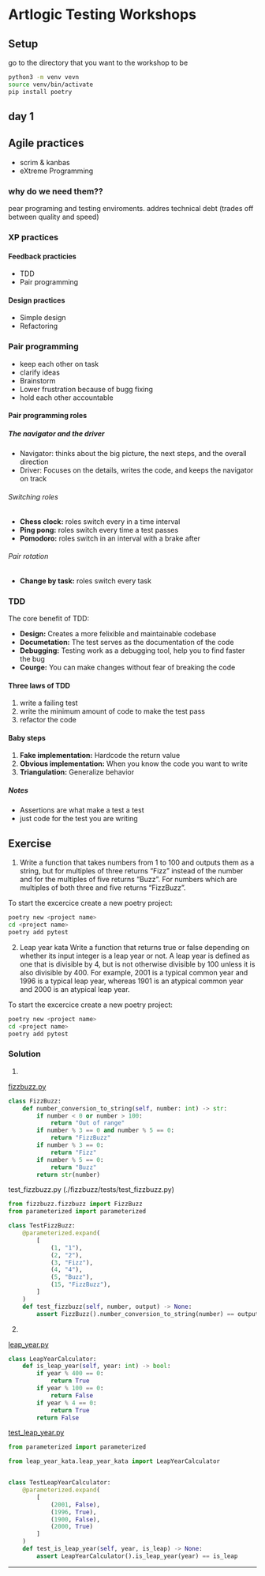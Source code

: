 # Artlogic Testing Workshops
## Setup
go to the directory that you want to the workshop to be
```bash
python3 -m venv vevn
source venv/bin/activate
pip install poetry
```

day 1
---
## Agile practices
- scrim & kanbas
- eXtreme Programming
### why do we need them??
pear programing and testing enviroments. addres technical debt (trades off between quality and speed)
### XP practices
#### Feedback practicies
- TDD
- Pair programming
#### Design practices
- Simple design
- Refactoring
### Pair programming
- keep each other on task
- clarify ideas
- Brainstorm
- Lower frustration because of bugg fixing
- hold each other accountable
#### Pair programming roles
##### The navigator and the driver
- Navigator: thinks about the big picture, the next steps, and the overall direction
- Driver: Focuses on the details, writes the code, and keeps the navigator on track
###### Switching roles
- **Chess clock:** roles switch every in a time interval
- **Ping pong:** roles switch every time a test passes
- **Pomodoro:** roles switch in an interval with a brake after
###### Pair rotation
- **Change by task:** roles switch every task
### TDD
The core benefit of TDD:
- **Design:**
Creates a more felixible and maintainable codebase
- **Documetation:**
The test serves as the documentation of the code
- **Debugging:**
Testing work as a debugging tool, help you to find faster the bug
- **Courge:**
You can make changes without fear of breaking the code
#### Three laws of TDD
1. write a failing test
2. write the minimum amount of code to make the test pass
3. refactor the code
#### Baby steps
1. **Fake implementation:**
Hardcode the return value
2. **Obvious implementation:**
When you know the code you want to write
3. **Triangulation:**
Generalize behavior

##### Notes
* Assertions are what make a test a test
* just code for the test you are writing

## Exercise
1. Write a function that takes numbers from 1 to 100 and outputs them as a string, but for multiples of three returns “Fizz” instead of the number and for the multiples of five returns “Buzz”. For numbers which are multiples of both three and five returns “FizzBuzz”.

To start the excercice create a new poetry project:
```bash
poetry new <project name>
cd <project name>
poetry add pytest
```

2. Leap year kata
Write a function that returns true or false depending on whether its input integer is a leap year or not.
A leap year is defined as one that is divisible by 4, but is not otherwise divisible by 100 unless it is also divisible by 400.
For example, 2001 is a typical common year and 1996 is a typical leap year, whereas 1901 is an atypical common year and 2000 is an atypical leap year.

To start the excercice create a new poetry project:
```bash
poetry new <project name>
cd <project name>
poetry add pytest
```

### Solution
1. 
[fizzbuzz.py](./fizzbuzz/fizzbuzz/fizzbuzz.py)
```python
class FizzBuzz:
    def number_conversion_to_string(self, number: int) -> str:
        if number < 0 or number > 100:
            return "Out of range"
        if number % 3 == 0 and number % 5 == 0:
            return "FizzBuzz"
        if number % 3 == 0:
            return "Fizz"
        if number % 5 == 0:
            return "Buzz"
        return str(number)
```
test_fizzbuzz.py (./fizzbuzz/tests/test_fizzbuzz.py)
```python
from fizzbuzz.fizzbuzz import FizzBuzz
from parameterized import parameterized

class TestFizzBuzz:
    @parameterized.expand(
        [
            (1, "1"),
            (2, "2"),
            (3, "Fizz"),
            (4, "4"),
            (5, "Buzz"),
            (15, "FizzBuzz"),
        ]
    )
    def test_fizzbuzz(self, number, output) -> None:
        assert FizzBuzz().number_conversion_to_string(number) == output
```
2.
[leap_year.py](./leap_year/leap_year/leap_year.py)
```python
class LeapYearCalculator:
    def is_leap_year(self, year: int) -> bool:
        if year % 400 == 0:
            return True
        if year % 100 == 0:
            return False
        if year % 4 == 0:
            return True
        return False
```
[test_leap_year.py](./leap_year/tests/test_leap_year.py)
```python
from parameterized import parameterized

from leap_year_kata.leap_year_kata import LeapYearCalculator


class TestLeapYearCalculator:
    @parameterized.expand(
        [
            (2001, False), 
            (1996, True), 
            (1900, False), 
            (2000, True)
        ]
    )
    def test_is_leap_year(self, year, is_leap) -> None:
        assert LeapYearCalculator().is_leap_year(year) == is_leap
```
---

